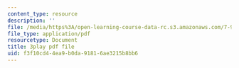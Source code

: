 ```yaml
---
content_type: resource
description: ''
file: /media/https%3A/open-learning-course-data-rc.s3.amazonaws.com/7-91j-foundations-of-computational-and-systems-biology-spring-2014/f3f10cd44ea9b0da91816ae3215b8bb6_C95294_vvQY.pdf
file_type: application/pdf
resourcetype: Document
title: 3play pdf file
uid: f3f10cd4-4ea9-b0da-9181-6ae3215b8bb6
---
```

